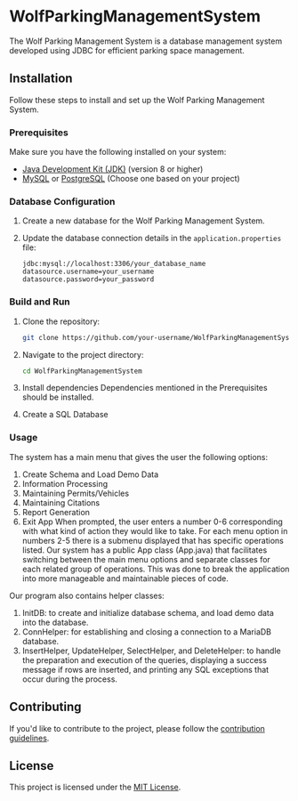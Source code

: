 # WolfParkingManagementSystem

The Wolf Parking Management System is a database management system developed using JDBC for efficient parking space management.

## Installation

Follow these steps to install and set up the Wolf Parking Management System.

### Prerequisites

Make sure you have the following installed on your system:

- [Java Development Kit (JDK)](https://www.oracle.com/java/technologies/javase-downloads.html) (version 8 or higher)
- [MySQL](https://www.mysql.com/) or [PostgreSQL](https://www.postgresql.org/) (Choose one based on your project)

### Database Configuration

1. Create a new database for the Wolf Parking Management System.

2. Update the database connection details in the `application.properties` file:

    ```properties
    jdbc:mysql://localhost:3306/your_database_name
    datasource.username=your_username
    datasource.password=your_password
    ```

### Build and Run

1. Clone the repository:

    ```bash
    git clone https://github.com/your-username/WolfParkingManagementSystem.git
    ```

2. Navigate to the project directory:

    ```bash
    cd WolfParkingManagementSystem
    ```

3. Install dependencies
  Dependencies mentioned in the Prerequisites should be installed.

4. Create a SQL Database

### Usage

The system has a main menu that gives the user the following options:
1. Create Schema and Load Demo Data
2. Information Processing
3. Maintaining Permits/Vehicles
4. Maintaining Citations
5. Report Generation
6. Exit App
When prompted, the user enters a number 0-6 corresponding with what kind of action they would like to take. For each menu option in numbers 2-5 there is a submenu displayed that has specific operations listed. Our system has a public App class (App.java) that facilitates switching between the main menu options and separate classes for each related group of operations. This was done to break the application into more manageable and maintainable pieces of code. 

Our program also contains helper classes:
1. InitDB: to create and initialize database schema, and load demo data into the database.
2. ConnHelper: for establishing and closing a connection to a MariaDB database.
3. InsertHelper, UpdateHelper, SelectHelper, and DeleteHelper: to handle the preparation and execution of the queries, displaying a success message if rows are inserted, and printing any SQL exceptions that occur during the process. 


## Contributing

If you'd like to contribute to the project, please follow the [contribution guidelines](CONTRIBUTING.md).

## License

This project is licensed under the [MIT License](LICENSE).
